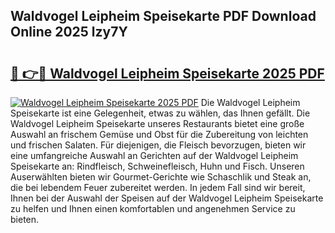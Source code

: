 ## Waldvogel Leipheim Speisekarte PDF Download Online 2025 lzy7Y

# <h2><a href="http://gc9jrqw.nevu.top/?p=Waldvogel+Leipheim+Speisekarte">🔗 👉🔴 Waldvogel Leipheim Speisekarte 2025 PDF</a></h2>

[![Waldvogel Leipheim Speisekarte 2025 PDF](https://i.imgur.com/dBaPXMq.png)](http://gc9jrqw.nevu.top/?p=Waldvogel+Leipheim+Speisekarte)
Die Waldvogel Leipheim Speisekarte ist eine Gelegenheit, etwas zu wählen, das Ihnen gefällt. Die Waldvogel Leipheim Speisekarte unseres Restaurants bietet eine große Auswahl an frischem Gemüse und Obst für die Zubereitung von leichten und frischen Salaten. Für diejenigen, die Fleisch bevorzugen, bieten wir eine umfangreiche Auswahl an Gerichten auf der Waldvogel Leipheim Speisekarte an: Rindfleisch, Schweinefleisch, Huhn und Fisch. Unseren Auserwählten bieten wir Gourmet-Gerichte wie Schaschlik und Steak an, die bei lebendem Feuer zubereitet werden. In jedem Fall sind wir bereit, Ihnen bei der Auswahl der Speisen auf der Waldvogel Leipheim Speisekarte zu helfen und Ihnen einen komfortablen und angenehmen Service zu bieten.
